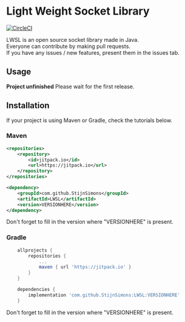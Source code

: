 # Light Weight Socket Library  
[![CircleCI](https://circleci.com/gh/StijnSimons/LWSL/tree/master.svg?style=svg)](https://circleci.com/gh/StijnSimons/LWSL/tree/master)  

LWSL is an open source socket library made in Java.  
Everyone can contribute by making pull requests.  
If you have any issues / new features, present them in the issues tab.

## Usage
**Project unfinished**
Please wait for the first release.

## Installation
If your project is using Maven or Gradle, check the tutorials below.

### Maven

```xml
<repositories>
	<repository>
		<id>jitpack.io</id>
		<url>https://jitpack.io</url>
	</repository>
</repositories>
```
```xml
<dependency>
	<groupId>com.github.StijnSimons</groupId>
	<artifactId>LWSL</artifactId>
	<version>VERSIONHERE</version>
</dependency>
```
Don't forget to fill in the version where "VERSIONHERE" is present.

### Gradle

```gradle
	allprojects {
		repositories {
			...
			maven { url 'https://jitpack.io' }
		}
	}
```
```gradle
	dependencies {
		implementation 'com.github.StijnSimons:LWSL:VERSIONHERE'
	}
```
Don't forget to fill in the version where "VERSIONHERE" is present.